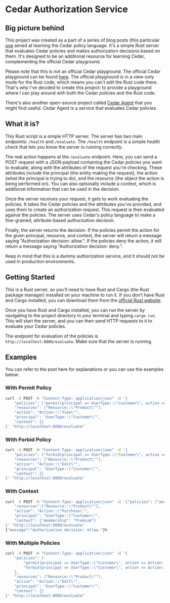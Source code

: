 # Cedar Authorization Service

## Big picture behind
This project was created as a part of a series of blog posts (this particular [one](https://dev.to/aws-builders/authorization-and-cedar-a-new-way-to-manage-permissions-part-ii-2bgb) aimed at learning the Cedar policy language. It's a simple Rust server that evaluates Cedar policies and makes authorization decisions based on them. It's designed to be an additional resource for learning Cedar, complementing the official Cedar playground.

Please note that this is not an official Cedar playground. The official Cedar playground can be found [here](https://www.cedarpolicy.com/en/tutorial). The official playground is in a view-only mode for the Rust code, which means you can't edit the Rust code there. That's why I've decided to create this project: to provide a playground where I can play around with both the Cedar policies and the Rust code.

There's also another open-source project called [Cedar Agent](https://github.com/permitio/cedar-agent) that you might find useful. Cedar Agent is a service that evaluates Cedar policies.

## What it is?

This Rust script is a simple HTTP server. The server has two main endpoints: `/health` and `/evaluate`. The `/health` endpoint is a simple health check that lets you know the server is running correctly.

The real action happens at the `/evaluate` endpoint. Here, you can send a POST request with a JSON payload containing the Cedar policies you want to evaluate, along with the attributes of the request you're checking. These attributes include the principal (the entity making the request), the action (what the principal is trying to do), and the resource (the object the action is being performed on). You can also optionally include a context, which is additional information that can be used in the decision.

Once the server receives your request, it gets to work evaluating the policies. It takes the Cedar policies and the attributes you've provided, and uses them to create an authorization request. This request is then evaluated against the policies. The server uses Cedar's policy language to make a fine-grained, attribute-based authorization decision.

Finally, the server returns the decision. If the policies permit the action for the given principal, resource, and context, the server will return a message saying "Authorization decision: allow.". If the policies deny the action, it will return a message saying "Authorization decision: deny.".

 Keep in mind that this is a dummy authorization service, and it should not be used in production environments. 
 
## Getting Started
This is a Rust server, so you'll need to have Rust and Cargo (the Rust package manager) installed on your machine to run it. If you don't have Rust and Cargo installed, you can download them from the [official Rust website](https://www.rust-lang.org/).

Once you have Rust and Cargo installed, you can run the server by navigating to the project directory in your terminal and typing `cargo run`. This will start the server, and you can then send HTTP requests to it to evaluate your Cedar policies.

The endpoint for evaluation of the policies is `http://localhost:8080/evaluate`. Make sure that the server is running.

## Examples

You can refer to the post here for explanations or you can use the examples below:

### With Permit Policy

```bash
curl -X POST -H "Content-Type: application/json" -d '{
    "policies": ["permit(principal == UserType::\"Customer\", action == Action::\"View\", resource == Resource::\"Product\");"],
    "resources": ["Resource::\"Product\""],
    "action": "Action::\"View\"",
    "principal": "UserType::\"Customer\"",
    "context": {}
}' "http://localhost:8080/evaluate"
```

### With Forbid Policy
```bash
curl -X POST -H "Content-Type: application/json" -d '{
    "policies": ["forbid(principal == UserType::\"Customer\", action == Action::\"Edit\", resource == Resource::\"Product\");"],
    "resources": ["Resource::\"Product\""],
    "action": "Action::\"Edit\"",
    "principal": "UserType::\"Customer\"",
    "context": {}
}' "http://localhost:8080/evaluate"
```

### With Context

```bash
curl -X POST -H "Content-Type: application/json" -d '{"policies": ["permit(principal == UserType::\"Customer\", action == Action::\"Purchase\", resource == Resource::\"Product\") when {context.membership == \"Premium\"};"],
    "resources":["Resource::\"Product\""],
    "action": "Action::\"Purchase\"",
    "principal": "UserType::\"Customer\"",
    "context": {"membership": "Premium"}
}' "http://localhost:8080/evaluate"
{"message":"Authorization decision: allow."}%
```

### With Multiple Policies

```bash
curl -X POST -H "Content-Type: application/json" -d '{
    "policies": [
        "permit(principal == UserType::\"Customer\", action == Action::\"View\", resource == Resource::\"Product\");",
        "forbid(principal == UserType::\"Customer\", action == Action::\"Edit\", resource == Resource::\"Product\");"
    ],
    "resources": ["Resource::\"Product\""],
    "action": "Action::\"Edit\"",
    "principal": "UserType::\"Customer\"",
    "context": {}
}' "http://localhost:8080/evaluate"
```
